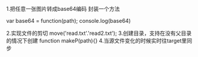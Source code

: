 1.把任意一张图片转成base64编码
封装一个方法

var base64 = function(path);
console.log(base64)

2.实现文件的剪切
move('read.txt'.'read2.txt');
3.创建目录，支持在没有父目录的情况下创建
function makeP(path){}
4.当源文件变化的时候实时往target里同步